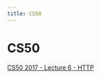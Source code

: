 ```yaml
---
title: CS50
---
```


# CS50

[CS50 2017 - Lecture 6 - HTTP](https://www.youtube.com/watch?v=PUPDGbnpSjw)